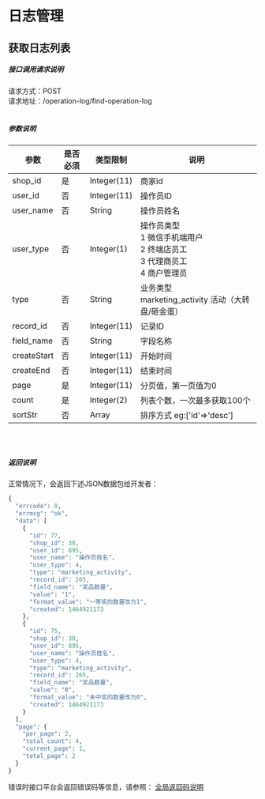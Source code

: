 # 日志管理
## __获取日志列表__
##### 接口调用请求说明
请求方式：POST
<br  />
请求地址：/operation-log/find-operation-log
<br  /><br  />
##### 参数说明
| 参数 | 是否必须 | 类型限制 | 说明 |
| -- | -- | -- | -- |
| shop_id | 是 | Integer(11) | 商家id |
| user_id | 否 | Integer(11) | 操作员ID|
| user_name | 否 | String | 操作员姓名|
| user_type | 否 | Integer(1) | 操作员类型<br/>1 微信手机端用户<br/>2 终端店员工<br/>3 代理商员工<br/>4 商户管理员|
| type | 否 | String | 业务类型<br/>marketing_activity 活动（大转盘/砸金蛋）|
| record_id | 否 | Integer(11) | 记录ID|
| field_name | 否 | String | 字段名称|
| createStart | 否 | Integer(11) | 开始时间|
| createEnd | 否 | Integer(11) | 结束时间|
| page | 是 | Integer(11) | 分页值，第一页值为0 |
| count | 是 | Integer(2) | 列表个数，一次最多获取100个 |
| sortStr | 否 | Array | 排序方式 eg:['id'=>'desc'] |
<br  /><br  />
##### 返回说明
正常情况下，会返回下述JSON数据包给开发者：
```php
{
  "errcode": 0,
  "errmsg": "ok",
  "data": [
    {
      "id": 77,
      "shop_id": 30,
      "user_id": 895,
      "user_name": "操作员姓名",
      "user_type": 4,
      "type": "marketing_activity",
      "record_id": 265,
      "field_name": "奖品数量",
      "value": "1",
      "format_value": "一等奖的数量改为1",
      "created": 1464921173
    },
    {
      "id": 75,
      "shop_id": 30,
      "user_id": 895,
      "user_name": "操作员姓名",
      "user_type": 4,
      "type": "marketing_activity",
      "record_id": 265,
      "field_name": "奖品数量",
      "value": "0",
      "format_value": "未中奖的数量改为0",
      "created": 1464921173
    }
  ],
  "page": {
    "per_page": 2,
    "total_count": 4,
    "current_page": 1,
    "total_page": 2
  }
}
```
错误时接口平台会返回错误码等信息，请参照：
[全局返回码说明](/error-code.html)
<br  /><br  />

